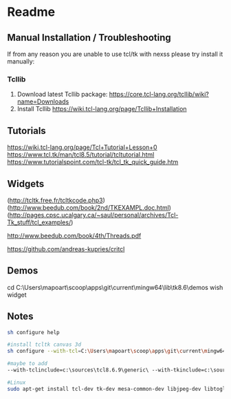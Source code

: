# Readme

## Manual Installation / Troubleshooting

If from any reason you are unable to use tcl/tk with nexss please try install it manually:

### Tcllib

1. Download latest Tcllib package: https://core.tcl-lang.org/tcllib/wiki?name=Downloads
2. Install Tcllib https://wiki.tcl-lang.org/page/Tcllib+Installation

## Tutorials

<https://wiki.tcl-lang.org/page/Tcl+Tutorial+Lesson+0>  
<https://www.tcl.tk/man/tcl8.5/tutorial/tcltutorial.html>  
<https://www.tutorialspoint.com/tcl-tk/tcl_tk_quick_guide.htm>

## Widgets

(http://tcltk.free.fr/tcltkcode.php3)
(http://www.beedub.com/book/2nd/TKEXAMPL.doc.html)
(http://pages.cpsc.ucalgary.ca/~saul/personal/archives/Tcl-Tk_stuff/tcl_examples/)

<!-- http://www.beedub.com/book/ -->

http://www.beedub.com/book/4th/Threads.pdf

https://github.com/andreas-kupries/critcl

## Demos

cd C:\Users\mapoart\scoop\apps\git\current\mingw64\lib\tk8.6\demos
wish widget

## Notes

```sh
sh configure help

#install tcltk canvas 3d
sh configure --with-tcl=C:\Users\mapoart\scoop\apps\git\current\mingw64\lib --with-tk=C:\Users\mapoart\scoop\apps\git\current\mingw64\lib --with-tclinclude=c:\sources\tcl8.6.9\generic\ --with-tkinclude=c:\sources\tk8.6.9\generic\

#maybe to add
--with-tclinclude=c:\sources\tcl8.6.9\generic\ --with-tkinclude=c:\sources\tk8.6.9\generic\

#Linux
sudo apt-get install tcl-dev tk-dev mesa-common-dev libjpeg-dev libtogl-dev
```

